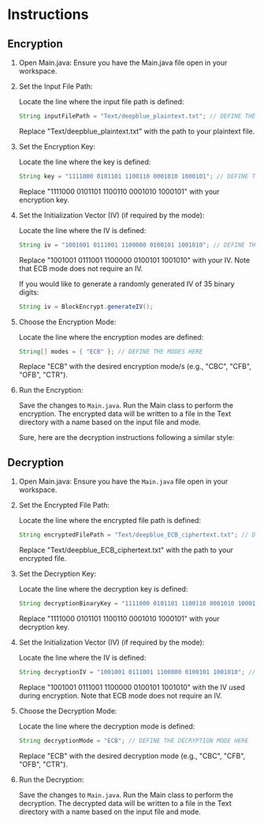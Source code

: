 # Instructions

## Encryption

1. Open Main.java:
Ensure you have the Main.java file open in your workspace.

2. Set the Input File Path:

    Locate the line where the input file path is defined:

    ```java
    String inputFilePath = "Text/deepblue_plaintext.txt"; // DEFINE THE FILE PATH HERE
    ```

    Replace "Text/deepblue_plaintext.txt" with the path to your plaintext file.

3. Set the Encryption Key:

    Locate the line where the key is defined:

    ```java
    String key = "1111000 0101101 1100110 0001010 1000101"; // DEFINE THE KEY HERE
    ```

    Replace "1111000 0101101 1100110 0001010 1000101" with your encryption key.

4. Set the Initialization Vector (IV) (if required by the mode):

    Locate the line where the IV is defined:

    ```java
    String iv = "1001001 0111001 1100000 0100101 1001010"; // DEFINE THE IV HERE
    ```

    Replace "1001001 0111001 1100000 0100101 1001010" with your IV. Note that ECB mode does not require an IV.

    If you would like to generate a randomly generated IV of 35 binary digits:

    ```java
    String iv = BlockEncrypt.generateIV();
    ```

5. Choose the Encryption Mode:

    Locate the line where the encryption modes are defined:

    ```java
    String[] modes = { "ECB" }; // DEFINE THE MODES HERE
    ```

    Replace "ECB" with the desired encryption mode/s (e.g., "CBC", "CFB", "OFB", "CTR").

6. Run the Encryption:

    Save the changes to `Main.java`.
    Run the Main class to perform the encryption. The encrypted data will be written to a file in the Text directory with a name based on the input file and mode.

    Sure, here are the decryption instructions following a similar style:

## Decryption

1. Open Main.java:
    Ensure you have the `Main.java` file open in your workspace.

2. Set the Encrypted File Path:

    Locate the line where the encrypted file path is defined:

    ```java
    String encryptedFilePath = "Text/deepblue_ECB_ciphertext.txt"; // DEFINE THE CIPHERTEXT FILE PATH HERE
    ```

    Replace "Text/deepblue_ECB_ciphertext.txt" with the path to your encrypted file.

3. Set the Decryption Key:

    Locate the line where the decryption key is defined:

    ```java
    String decryptionBinaryKey = "1111000 0101101 1100110 0001010 1000101"; // DEFINE THE KEY USED FOR ENCRYPTION HERE
    ```

    Replace "1111000 0101101 1100110 0001010 1000101" with your decryption key.

4. Set the Initialization Vector (IV) (if required by the mode):

    Locate the line where the IV is defined:

    ```java
    String decryptionIV = "1001001 0111001 1100000 0100101 1001010"; // DEFINE THE IV USED FOR ENCRYPTION HERE
    ```

    Replace "1001001 0111001 1100000 0100101 1001010" with the IV used during encryption. Note that ECB mode does not require an IV.

5. Choose the Decryption Mode:

    Locate the line where the decryption mode is defined:

    ```java
    String decryptionMode = "ECB"; // DEFINE THE DECRYPTION MODE HERE
    ```

    Replace "ECB" with the desired decryption mode (e.g., "CBC", "CFB", "OFB", "CTR").

6. Run the Decryption:

    Save the changes to `Main.java`. Run the Main class to perform the decryption. The decrypted data will be written to a file in the Text directory with a name based on the input file and mode.
